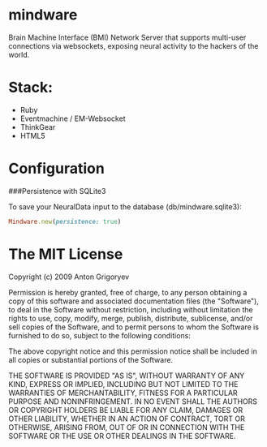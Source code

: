 mindware
========

Brain Machine Interface (BMI) Network Server that supports multi-user connections via websockets, exposing neural activity to the hackers of the world.


Stack:
=====
- Ruby
- Eventmachine / EM-Websocket
- ThinkGear
- HTML5

Configuration
=============
###Persistence with SQLite3

To save your NeuralData input to the database (db/mindware.sqlite3):

```ruby
Mindware.new(persistence: true)
```


The MIT License
===============

Copyright (c) 2009 Anton Grigoryev

Permission is hereby granted, free of charge, to any person obtaining a copy of this software and associated documentation files (the "Software"), to deal in the Software without restriction, including without limitation the rights to use, copy, modify, merge, publish, distribute, sublicense, and/or sell copies of the Software, and to permit persons to whom the Software is furnished to do so, subject to the following conditions:

The above copyright notice and this permission notice shall be included in all copies or substantial portions of the Software.

THE SOFTWARE IS PROVIDED "AS IS", WITHOUT WARRANTY OF ANY KIND, EXPRESS OR IMPLIED, INCLUDING BUT NOT LIMITED TO THE WARRANTIES OF MERCHANTABILITY, FITNESS FOR A PARTICULAR PURPOSE AND NONINFRINGEMENT. IN NO EVENT SHALL THE AUTHORS OR COPYRIGHT HOLDERS BE LIABLE FOR ANY CLAIM, DAMAGES OR OTHER LIABILITY, WHETHER IN AN ACTION OF CONTRACT, TORT OR OTHERWISE, ARISING FROM, OUT OF OR IN CONNECTION WITH THE SOFTWARE OR THE USE OR OTHER DEALINGS IN THE SOFTWARE.
